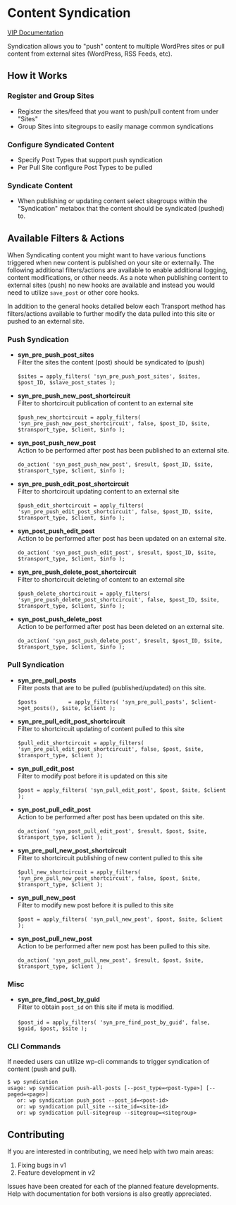 # Content Syndication #

[VIP Documentation](https://vip.wordpress.com/plugins/syndication/)

Syndication allows you to "push" content to multiple WordPres sites or pull content from external sites (WordPress, 
RSS Feeds, etc).

## How it Works ##

### Register and Group Sites ###

* Register the sites/feed that you want to push/pull content from under "Sites"
* Group Sites into sitegroups to easily manage common syndications

### Configure Syndicated Content ###

* Specify Post Types that support push syndication
* Per Pull Site configure Post Types to be pulled

### Syndicate Content ###

* When publishing or updating content select sitegroups within the "Syndication" metabox that the content should be syndicated 
(pushed) to.

## Available Filters & Actions ##

When Syndicating content you might want to have various functions triggered when new content is published on your site 
or externally. The following additional filters/actions are available to enable additional logging, content 
modifications, or other needs. As a note when publishing content to external sites (push) no new hooks are available 
and instead you would need to utilize `save_post` or other core hooks.  

In addition to the general hooks detailed below each Transport method has filters/actions available to further modify 
the data pulled into this site or pushed to an external site.

### Push Syndication ###
* **syn_pre_push_post_sites** <br/>
    Filter the sites the content (post) should be syndicated to (push) <br/><br/>
    `$sites = apply_filters( 'syn_pre_push_post_sites', $sites, $post_ID, $slave_post_states );`
    
* **syn_pre_push_new_post_shortcircuit** <br/>
    Filter to shortcircuit publication of content to an external site <br/><br/>
    `$push_new_shortcircuit = apply_filters( 'syn_pre_push_new_post_shortcircuit', false, $post_ID, $site, $transport_type, $client, $info );` 
    
* **syn_post_push_new_post** <br/>
    Action to be performed after post has been published to an external site.<br/><br/>
    `do_action( 'syn_post_push_new_post', $result, $post_ID, $site, $transport_type, $client, $info );`
  					
* **syn_pre_push_edit_post_shortcircuit** <br/>
    Filter to shortcircuit updating content to an external site <br/><br/>
    `$push_edit_shortcircuit = apply_filters( 'syn_pre_push_edit_post_shortcircuit', false, $post_ID, $site, $transport_type, $client, $info );` 
    
* **syn_post_push_edit_post** <br/>
    Action to be performed after post has been updated on an external site.<br/><br/>
    `do_action( 'syn_post_push_edit_post', $result, $post_ID, $site, $transport_type, $client, $info );`
  	
* **syn_pre_push_delete_post_shortcircuit** <br/>
    Filter to shortcircuit deleting of content to an external site <br/><br/>
    `$push_delete_shortcircuit = apply_filters( 'syn_pre_push_delete_post_shortcircuit', false, $post_ID, $site, $transport_type, $client, $info );` 
    
* **syn_post_push_delete_post** <br/>
    Action to be performed after post has been deleted on an external site.<br/><br/>
    `do_action( 'syn_post_push_delete_post', $result, $post_ID, $site, $transport_type, $client, $info );`
  	
### Pull Syndication ###
* **syn_pre_pull_posts** <br/>
    Filter posts that are to be pulled (published/updated) on this site.<br/><br/>
    `$posts          = apply_filters( 'syn_pre_pull_posts', $client->get_posts(), $site, $client );`
    
* **syn_pre_pull_edit_post_shortcircuit** <br/>
    Filter to shortcircuit updating of content pulled to this site <br/><br/>
    `$pull_edit_shortcircuit = apply_filters( 'syn_pre_pull_edit_post_shortcircuit', false, $post, $site, $transport_type, $client );`

* **syn_pull_edit_post** <br/>
    Filter to modify post before it is updated on this site <br/><br/>
    `$post = apply_filters( 'syn_pull_edit_post', $post, $site, $client );`
    
* **syn_post_pull_edit_post** <br/>
    Action to be performed after post has been updated on this site.<br/><br/>
    `do_action( 'syn_post_pull_edit_post', $result, $post, $site, $transport_type, $client );`

* **syn_pre_pull_new_post_shortcircuit** <br/>
    Filter to shortcircuit publishing of new content pulled to this site <br/><br/>
    `$pull_new_shortcircuit = apply_filters( 'syn_pre_pull_new_post_shortcircuit', false, $post, $site, $transport_type, $client );`

* **syn_pull_new_post** <br/>
    Filter to modify new post before it is pulled to this site <br/><br/>
    `$post = apply_filters( 'syn_pull_new_post', $post, $site, $client );`
    
* **syn_post_pull_new_post** <br/>
    Action to be performed after new post has been pulled to this site.<br/><br/>
    `do_action( 'syn_post_pull_new_post', $result, $post, $site, $transport_type, $client );`

### Misc ###
* **syn_pre_find_post_by_guid** <br/>
    Filter to obtain `post_id` on this site if meta is modified.<br/><br/>
    `$post_id = apply_filters( 'syn_pre_find_post_by_guid', false, $guid, $post, $site );`

### CLI Commands ###
If needed users can utilize wp-cli commands to trigger syndication of content (push and pull).

```
$ wp syndication
usage: wp syndication push-all-posts [--post_type=<post-type>] [--paged=<page>]
   or: wp syndication push_post --post_id=<post-id>
   or: wp syndication pull_site --site_id=<site-id>
   or: wp syndication pull-sitegroup --sitegroup=<sitegroup>
```

## Contributing ##


If you are interested in contributing, we need help with two main areas:

1. Fixing bugs in v1
2. Feature development in v2

Issues have been created for each of the planned feature developments. Help with documentation for both versions is also greatly appreciated.
